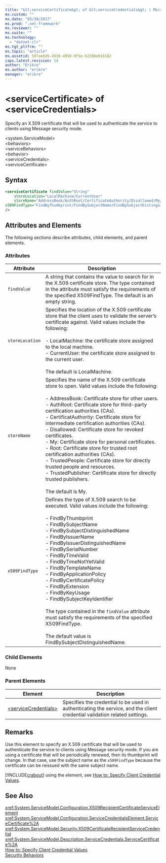 ```yaml
---
title: "&lt;serviceCertificate&gt; of &lt;serviceCredentials&gt; | Microsoft Docs"
ms.custom: ""
ms.date: "03/30/2017"
ms.prod: ".net-framework"
ms.reviewer: ""
ms.suite: ""
ms.technology: 
  - "dotnet-clr"
ms.tgt_pltfrm: ""
ms.topic: "article"
ms.assetid: 597ae6d5-4938-4950-9f5e-b2280e816182
caps.latest.revision: 14
author: "Erikre"
ms.author: "erikre"
manager: "erikre"
---
```

# &lt;serviceCertificate&gt; of &lt;serviceCredentials&gt;
Specify an X.509 certificate that will be used to authenticate the service to clients using Message security mode.  
  
 \<system.ServiceModel>  
\<behaviors>  
\<serviceBehaviors>  
\<behavior>  
\<serviceCredentials>  
\<serviceCertificate>  
  
## Syntax  
  
```xml  
<serviceCertificate findValue="String"   
    storeLocation="LocalMachine/CurrentUser"  
    storeName="AddressBook/AuthRoot/CertificateAuthority/Disallowed/My/Root/TrustedPeople/TrustedPublisher"  
x509FindType="FindByThumbprint/FindBySubjectName/FindBySubjectDistinguishedName/FindByIssuerName/FindByIssuerDistinguishedName/FindBySerialNumber/FindByTimeValid/FindByTimeNotYetValid/FindByTemplateName/FindByApplicationPolicy/FindByCertificatePolicy/FindByExtension/FindByKeyUsage/FindBySubjectKeyIdentifier"  
/>  
```  
  
## Attributes and Elements  
 The following sections describe attributes, child elements, and parent elements.  
  
### Attributes  
  
|Attribute|Description|  
|---------------|-----------------|  
|`findValue`|A string that contains the value to search for in the X.509 certificate store. The type contained in the attribute must satisfy the requirements of the specified X509FindType. The default is an empty string.|  
|`storeLocation`|Specifies the location of the X.509 certificate store that the client uses to validate the server’s certificate against. Valid values include the following:<br /><br /> -   LocalMachine: the certificate store assigned to the local machine.<br />-   CurrentUser: the certificate store assigned to the current user.<br /><br /> The default is LocalMachine.|  
|`storeName`|Specifies the name of the X.509 certificate store to open. Valid values include the following:<br /><br /> -   AddressBook: Certificate store for other users.<br />-   AuthRoot: Certificate store for third-party certification authorities (CAs).<br />-   CertificatAuthority: Certificate store for intermediate certification authorities (CAs).<br />-   Disallowed: Certificate store for revoked certificates.<br />-   My: Certificate store for personal certificates.<br />-   Root: Certificate store for trusted root certification authorities (CAs).<br />-   TrustedPeople: Certificate store for directly trusted people and resources.<br />-   TrustedPublisher: Certificate store for directly trusted publishers.<br /><br /> The default is My.|  
|`x509FindType`|Defines the type of X.509 search to be executed. Valid values include the following:<br /><br /> -   FindByThumbprint<br />-   FindBySubjectName<br />-   FindBySubjectDistinguishedName<br />-   FindByIssuerName<br />-   FindByIssuerDistinguishedName<br />-   FindBySerialNumber<br />-   FindByTimeValid<br />-   FindByTimeNotYetValid<br />-   FindByTemplateName<br />-   FindByApplicationPolicy<br />-   FindByCertificatePolicy<br />-   FindByExtension<br />-   FindByKeyUsage<br />-   FindBySubjectKeyIdentifier<br /><br /> The type contained in the `findValue` attribute must satisfy the requirements of the specified X509FindType.<br /><br /> The default value is FindBySubjectDistinguishedName.|  
  
### Child Elements  
 None  
  
### Parent Elements  
  
|Element|Description|  
|-------------|-----------------|  
|[\<serviceCredentials>](../../../../../docs/framework/configure-apps/file-schema/wcf/servicecredentials.md)|Specifies the credential to be used in authenticating the service, and the client credential validation related settings.|  
  
## Remarks  
 Use this element to specify an X.509 certificate that will be used to authenticate the service to clients using Message security mode. If you are using a certificate that will be periodically renewed, then its thumbprint will change. In that case, use the subject name as the `x509FindType` because the certificate can be reissued with the same subject name.  
  
 [!INCLUDE[crabout](../../../../../includes/crabout-md.md)] using the element, see [How to: Specify Client Credential Values](../../../../../docs/framework/wcf/how-to-specify-client-credential-values.md).  
  
## See Also  
 <xref:System.ServiceModel.Configuration.X509RecipientCertificateServiceElement>   
 <xref:System.ServiceModel.Configuration.ServiceCredentialsElement.ServiceCertificate%2A>   
 <xref:System.ServiceModel.Security.X509CertificateRecipientServiceCredential>   
 <xref:System.ServiceModel.Description.ServiceCredentials.ServiceCertificate%2A>   
 [How to: Specify Client Credential Values](../../../../../docs/framework/wcf/how-to-specify-client-credential-values.md)   
 [Security Behaviors](../../../../../docs/framework/wcf/feature-details/security-behaviors-in-wcf.md)
